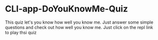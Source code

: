 # CLI-app-DoYouKnowMe-Quiz
This quiz let's you know how well you know me. Just answer some simple questions and check out how well you know me.
Just click on the repl link to play thsi quiz
